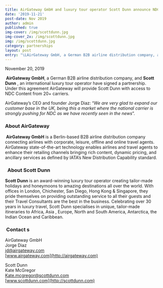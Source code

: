 ```yaml
---
title: AirGateway GmbH and luxury tour operator Scott Dunn announce NDC Partnership
date: '2019-11-21'
post-date: Nov 2019
author: admin
published: true
img-cover: /img/scottdunn.jpg
img-cover_2x: /img/scottdunn.jpg
img: /img/scottdunn.jpg
category: partnerships
layout: post
entry: "\LAirGateway GmbH, a German B2B airline distribution company, and Scott Dunn , an international luxury tour operator have signed a partnership. Under this agreement AirGateway will provide Scott Dunn with access to NDC Content from 20+ carriers."
---
```


November 20, 2019

** AirGateway GmbH**, a German B2B airline distribution company, and **Scott Dunn** , an international luxury tour operator  have signed a partnership. Under this agreement AirGateway will provide Scott Dunn  with access to NDC Content from 20+ carriers.

AirGateway’s CEO and founder Jorge Diaz: “_We are very glad to expand our customer base in the UK, being this a market where the national carrier is strongly pushing for NDC as we have recently seen in the news_”.

### About AirGateway

** AirGateway GmbH** is a Berlin-based B2B airline distribution company connecting airlines with corporate, leisure, offline and online travel agents. AirGateway state-of-the-art technology enables airlines and travel agents to enhance their retailing channels bringing rich content, dynamic pricing, and ancillary services as defined by IATA’s New Distribution Capability standard.

###   About Scott Dunn

**Scott Dunn** is an award-winning luxury tour operator creating tailor-made holidays and honeymoons to amazing destinations all over the world. With offices in London, Chichester, San Diego, Hong Kong & Singapore, they pride themselves on providing outstanding service to all their guests and their Travel Consultants are the best in the business. Celebrating over 30 years in luxury travel, Scott Dunn specialises in unique, tailor-made itineraries to Africa, Asia , Europe, North and South  America, Antarctica,  the Indian Ocean and Caribbean.


###  Contact s

AirGateway GmbH   
Jorge Diaz  
jd@airgateway.com  
[www.airgateway.com](http://airgateway.com)

Scott Dunn  
Kate McGregor  
Kate.mcgregor@scottdunn.com  
[www.scottdunn.com](http://scottdunn.com)
